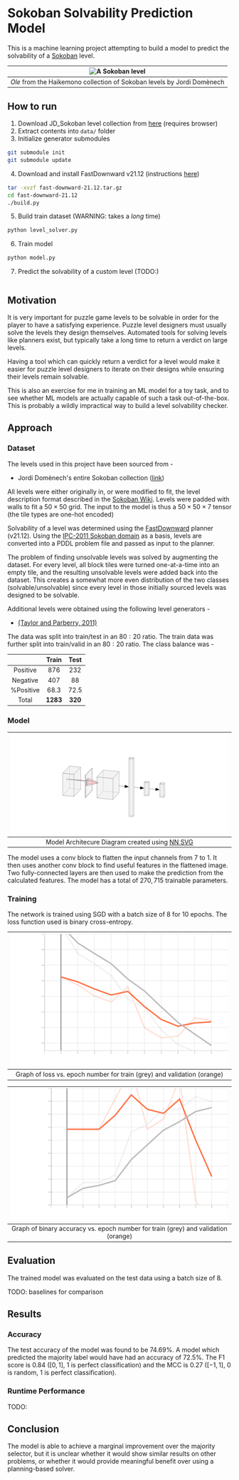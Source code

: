 # Sokoban Solvability Prediction Model

This is a machine learning project attempting to build a model to predict the solvability of a
[Sokoban](https://en.wikipedia.org/wiki/Sokoban) level.

| ![A Sokoban level](https://1.bp.blogspot.com/-ChzyoJjO6TU/Uqi1c6N6FHI/AAAAAAAAFFo/qBeHC3ETU5c/s1600/haikemono.png) |
|:--:|
| *Ole* from the Haikemono collection of Sokoban levels by Jordi Domènech|

## How to run

1. Download JD_Sokoban level collection from [here](https://u.pcloud.link/publink/show?code=XZ01cWkZ8ovYuCcBLzJlqd3ehOin7BLiAyrX) (requires browser)
2. Extract contents into `data/` folder
3. Initialize generator submodules
```bash
git submodule init
git submodule update
```
4. Download and install FastDownward v21.12 (instructions [here](https://www.fast-downward.org/ObtainingAndRunningFastDownward))
```bash
tar -xvzf fast-downward-21.12.tar.gz
cd fast-downward-21.12
./build.py
```
5. Build train dataset (WARNING: takes a *long* time)
```bash
python level_solver.py
```
6. Train model
```bash
python model.py
```
7. Predict the solvability of a custom level (TODO:)
```bash
```

## Motivation

It is very important for puzzle game levels to be solvable in order for the player to have a
satisfying experience. Puzzle level designers must usually solve the levels they design themselves.
Automated tools for solving levels like planners exist, but typically take a long time to
return a verdict on large levels.

Having a tool which can quickly return a verdict for a level would make it easier for puzzle level
designers to iterate on their designs while ensuring their levels remain solvable.

This is also an exercise for me in training an ML model for a toy task, and to see whether ML models
are actually capable of such a task out-of-the-box. This is probably a wildly impractical way to
build a level solvability checker.

## Approach

### Dataset

The levels used in this project have been sourced from -

* Jordi Domènech's entire Sokoban collection
    ([link](https://sokoban-jd.blogspot.com/p/all-my-sokoban-collections.html))

All levels were either originally in, or were modified to fit, the level description format described
in the [Sokoban Wiki](http://www.sokobano.de/wiki/index.php?title=Level_format). Levels were padded
with walls to fit a $50 \times 50$ grid. The input to the model is thus a $50 \times 50 \times 7$ tensor (the tile types are
one-hot encoded)

Solvability of a level was determined using the [FastDownward](https://www.fast-downward.org/)
planner (v21.12). Using the [IPC-2011 Sokoban
domain](https://github.com/potassco/pddl-instances/blob/master/ipc-2011/domains/sokoban-sequential-satisficing/domain.pddl)
as a basis, levels are converted into a PDDL problem file and passed as input to the planner.

The problem of finding unsolvable levels was solved by augmenting the dataset. For
every level, all block tiles were turned one-at-a-time into an empty tile, and the resulting unsolvable
levels were added back into the dataset. This creates a somewhat more even distribution of the two classes
(solvable/unsolvable) since every level in those initially sourced levels was designed to be solvable.

Additional levels were obtained using the following level generators -

* [(Taylor and Parberry, 2011)](https://github.com/Dagobah0/ProceduralSokoban)

The data was split into train/test in an $80:20$ ratio. The train data was further split into train/valid in an $80:20$ ratio. The class balance was -

||Train|Test|
|:-:|:-:|:-:|
|Positive|876|232|
|Negative|407|88|
|%Positive|68.3|72.5|
|Total|**1283**|**320**|


### Model

| ![Model Architecture Diagram](/assets/model.svg) |
|:--:|
| Model Architecure Diagram created using [NN SVG](http://alexlenail.me/NN-SVG/)|


The model uses a conv block to flatten the input channels from 7 to 1. It then uses another conv block to find useful features in the flattened image. Two fully-connected layers are then used to make the prediction from the calculated features. The model has a total of $270,715$ trainable parameters.

### Training

The network is trained using SGD with a batch size of 8 for 10 epochs. The loss function used is binary cross-entropy.

| ![Graph of Loss vs. Epoch number](/assets/epoch_loss.svg) |
|:-:|
| Graph of loss vs. epoch number for train (grey) and validation (orange) |


| ![Graph of Binanry Accuracy vs. Epoch number](/assets/epoch_binary_accuracy.svg) |
|:-:|
| Graph of binary accuracy vs. epoch number for train (grey) and validation (orange) |

## Evaluation

The trained model was evaluated on the test data using a batch size of 8.

TODO: baselines for comparison

## Results

### Accuracy

The test accuracy of the model was found to be $74.69\%$. A model which predicted the majority label would have had an accuracy of $72.5\%$. The F1 score is $0.84$ ($[0,1]$, $1$ is perfect classification) and the MCC is $0.27$ ($[-1,1]$, $0$ is random, $1$ is perfect classification).

### Runtime Performance

TODO:

## Conclusion

The model is able to achieve a marginal improvement over the majority selector, but it is unclear whether it would show similar results on other problems, or whether it would provide meaningful benefit over using a planning-based solver.